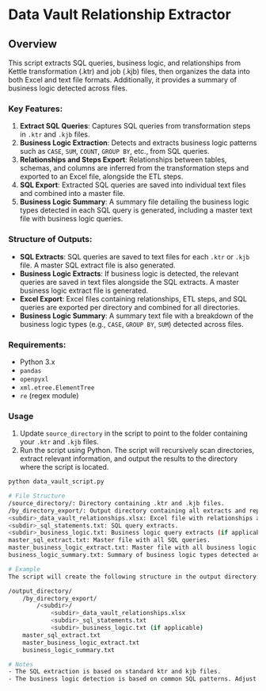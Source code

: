 # Data Vault Relationship Extractor

## Overview

This script extracts SQL queries, business logic, and relationships from Kettle transformation (.ktr) and job (.kjb) files, then organizes the data into both Excel and text file formats. Additionally, it provides a summary of business logic detected across files.

### Key Features:
1. **Extract SQL Queries**: Captures SQL queries from transformation steps in `.ktr` and `.kjb` files.
2. **Business Logic Extraction**: Detects and extracts business logic patterns such as `CASE`, `SUM`, `COUNT`, `GROUP BY`, etc., from SQL queries.
3. **Relationships and Steps Export**: Relationships between tables, schemas, and columns are inferred from the transformation steps and exported to an Excel file, alongside the ETL steps.
4. **SQL Export**: Extracted SQL queries are saved into individual text files and combined into a master file.
5. **Business Logic Summary**: A summary file detailing the business logic types detected in each SQL query is generated, including a master text file with business logic queries.

### Structure of Outputs:

- **SQL Extracts**: SQL queries are saved to text files for each `.ktr` or `.kjb` file. A master SQL extract file is also generated.
- **Business Logic Extracts**: If business logic is detected, the relevant queries are saved in text files alongside the SQL extracts. A master business logic extract file is generated.
- **Excel Export**: Excel files containing relationships, ETL steps, and SQL queries are exported per directory and combined for all directories.
- **Business Logic Summary**: A summary text file with a breakdown of the business logic types (e.g., `CASE`, `GROUP BY`, `SUM`) detected across files.

### Requirements:

- Python 3.x
- `pandas`
- `openpyxl`
- `xml.etree.ElementTree`
- `re` (regex module)

### Usage

1. Update `source_directory` in the script to point to the folder containing your `.ktr` and `.kjb` files.
2. Run the script using Python. The script will recursively scan directories, extract relevant information, and output the results to the directory where the script is located.

```bash
python data_vault_script.py

# File Structure
/source_directory/: Directory containing .ktr and .kjb files.
/by_directory_export/: Output directory containing all extracts and reports.
<subdir>_data_vault_relationships.xlsx: Excel file with relationships and ETL steps.
<subdir>_sql_statements.txt: SQL query extracts.
<subdir>_business_logic.txt: Business logic query extracts (if applicable).
master_sql_extract.txt: Master file with all SQL queries.
master_business_logic_extract.txt: Master file with all business logic queries.
business_logic_summary.txt: Summary of business logic types detected across files.

# Example
The script will create the following structure in the output directory:

/output_directory/
    /by_directory_export/
        /<subdir>/
            <subdir>_data_vault_relationships.xlsx
            <subdir>_sql_statements.txt
            <subdir>_business_logic.txt (if applicable)
    master_sql_extract.txt
    master_business_logic_extract.txt
    business_logic_summary.txt

# Notes
- The SQL extraction is based on standard ktr and kjb files.
- The business logic detection is based on common SQL patterns. Adjust the regular expression in the script to fit specific needs.
